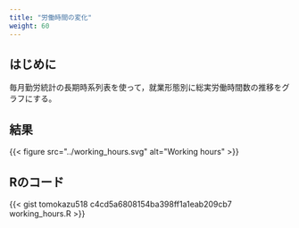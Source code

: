 ```yaml
---
title: "労働時間の変化"
weight: 60
---
```


## はじめに

毎月勤労統計の長期時系列表を使って，就業形態別に総実労働時間数の推移をグラフにする。

## 結果

{{< figure src="../working_hours.svg" alt="Working hours" >}}

## Rのコード

{{< gist tomokazu518 c4cd5a6808154ba398ff1a1eab209cb7 working_hours.R >}}
